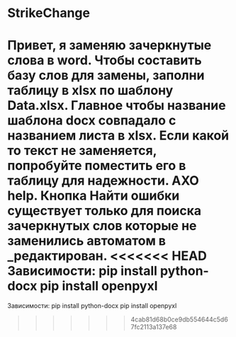 # StrikeChange
Привет, я заменяю зачеркнутые слова в word.
Чтобы составить базу слов для замены, заполни таблицу в xlsx по шаблону Data.xlsx.
Главное чтобы название шаблона docx совпадало с названием листа в xlsx.
Если какой то текст не заменяется, попробуйте поместить его в таблицу для надежности.
АХО help.
Кнопка Найти ошибки существует только для поиска зачеркнутых слов которые не заменились автоматом в _редактирован.
<<<<<<< HEAD
Зависимости: 
pip install python-docx
pip install openpyxl
=======

Зависимости:
pip install python-docx
pip install openpyxl
>>>>>>> 4cab81d68b0ce9db554644c5d67fc2113a137e68
